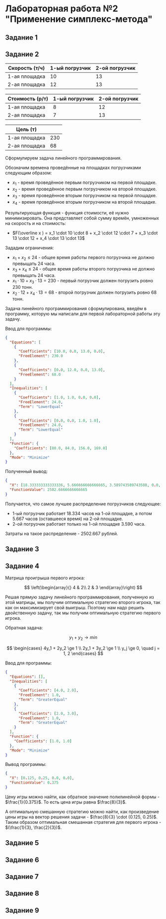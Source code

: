 # Лабораторная работа №2 "Применение симплекс-метода"

## **Задание 1**

## **Задание 2**

| Скорость (т/ч) | 1-ый погрузчик | 2-ой погрузчик |
| --- | --- | --- |
| 1-ая площадка | $10$ | $13$ |
| 2-ая площадка | $12$ | $13$ |

| Стоимость (р/т) | 1-ый погрузчик | 2-ой погрузчик |
| --- | --- | --- |
| 1-ая площадка | $8$ | $12$ |
| 2-ая площадка | $7$ | $13$ |

| Цель (т) | |
| --- | --- |
| 1-ая площадка | $230$ |
| 2-ая площадка | $68$ |

Сформулируем задача линейного программирования.

Обозначим времена проведённые на площадках погрузчиками следующим образом:

* $x_1$ - время проведённое первым погрузчиком на первой площадке.
* $x_2$ - время проведённое первым погрузчиком на второй площадке.
* $x_3$ - время проведённое вторым погрузчиком на первой площадке.
* $x_4$ - время проведённое вторым погрузчиком на второй площадке.

Результирующая функция - функция стоимости, её нужно минимизировать. Она представляет собой сумму времён, умноженных на
скорость и на стоимость:

* $F(\overline x ) = x_1 \cdot 10 \cdot 8 + x_2 \cdot 12 \cdot 7 + x_3 \cdot 13 \cdot 12 + x_4 \cdot 13 \cdot 13$

Зададим ограничения:

* $x_1 + x_2 \le 24$ - общее время работы первого погрузчика не должно превыщать 24 часа.
* $x_3 + x_4 \le 24$ - общее время работы второго погрузчика не должно превыщать 24 часа.
* $x_1 \cdot 10 + x_3 \cdot 13 = 230$ - первый погрузчик должен погрузить ровно 230 тонн.
* $x_2 \cdot 12 + x_4 \cdot 13 = 68$ - второй погрузчик должен погрузить ровно 68 тонн.

Задача линейного программирования сформулирована, введём в программу, которую мы написали для первой лабораторной работы
эту задачу.

Ввод для программы:

```json
{
  "Equations": [
    {
      "Coefficients": [10.0, 0.0, 13.0, 0.0],
      "FreeElement": 230.0
    },
    {
      "Coefficients": [0.0, 12.0, 0.0, 13.0],
      "FreeElement": 68.0
    }
  ],
  "Inequalities": [
    {
      "Coefficients": [1.0, 1.0, 0.0, 0.0],
      "FreeElement": 24.0,
      "Term": "LowerEqual"
    },
    {
      "Coefficients": [0.0, 0.0, 1.0, 1.0],
      "FreeElement": 24.0,
      "Term": "LowerEqual"
    }
  ],
  "Function": {
    "Coefficients": [80.0, 84.0, 156.0, 169.0]
  },
  "Mode": "Minimize"
}
```

Полученный вывод:

```json
{
  "X": [18.333333333333336, 5.666666666666665, 3.589743589743588, 0.0, 0.0, 20.410256410256412],
  "FunctionValue": 2502.6666666666665
}
```

Получается, что самое лучшее распределение погрузчиков следующее:

* 1-ый погрузчик работает $18.334$ часов на 1-ой площадке, а потом $5.667$ часов (оставшееся время) на 2-ой площадке.
* 2-ой погрузчик работает только на 1-ой площадке $3.590$ часа.

Затраты на такое распределение - $2502.667$ рублей.

## **Задание 3**

## **Задание 4**

Матрица проигрыша первого игрока:

$$
\left(\begin{array}{}
4 & 2\\
2 & 3
\end{array}\right)
$$

Решая прямую задачу линейного программирования, полученную из этой матрицы, мы получим оптимальную стратегию второго игрока, так как он максимизирует свой выигрыш. Поэтому нам надо решить двойственную задачу, так мы получим оптимальную стратегию первого игрока.

Обратная задача:

$$
y_1 + y_2 \rightarrow min
$$

$$
\begin{cases}
4y_1 + 2y_2 \ge 1 \\
2y_1 + 3y_2 \ge 1 \\
y_j \ge 0, \quad j = 1, 2
\end{cases}
$$

Ввод для программы:

```json
{
  "Equations": [],
  "Inequalities": [
    {
      "Coefficients": [4.0, 2.0],
      "FreeElement": 1.0,
      "Term": "GreaterEqual"
    },
    {
      "Coefficients": [2.0, 3.0],
      "FreeElement": 1.0,
      "Term": "GreaterEqual"
    }
  ],
  "Function": {
    "Coefficients": [1.0, 1.0]
  },
  "Mode": "Minimize"
}
```

Вывод программы:

```json
{
  "X": [0.125, 0.25, 0.0, 0.0],
  "FunctionValue": 0.375
}
```

Цену игры можно найти, как обратное значение полилинейной формы - $\frac{1}{0.375}$. То есть цена игры равна $\frac{8}{3}$.

А оптимальную смешанную стратегию можно найти, как произведение цены игры на вектор решения задачи - $\frac{8}{3} \cdot (0.125, 0.25)$. Таким образом оптимальная смешанная стратегия для первого игрока - $(\frac{1}{3}, \frac{2}{3})$.

## **Задание 5**

## **Задание 6**

## **Задание 7**

## **Задание 8**

## **Задание 9**
